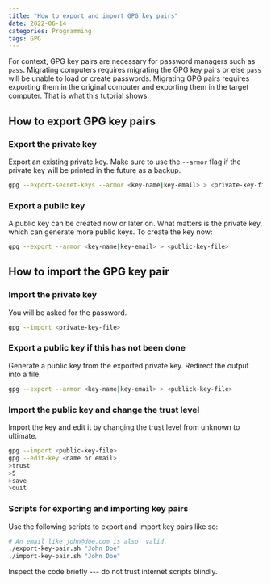 ```yaml
---
title: "How to export and import GPG key pairs"
date: 2022-06-14
categories: Programming
tags: GPG
---
```


For context, GPG key pairs are necessary for password managers such as `pass`.
Migrating computers requires migrating the GPG key pairs or else `pass` will be
unable to load or create passwords. Migrating GPG pairs requires exporting them
in the original computer and exporting them in the target computer. That is what
this tutorial shows.

## How to export GPG key pairs

### Export the private key

Export an existing private key. Make sure to use the `--armor` flag if the
private key will be printed in the future as a backup.

```bash
gpg --export-secret-keys --armor <key-name|key-email> > <private-key-file>
```

### Export a public key

A public key can be created now or later on. What matters is the private key,
which can generate more public keys. To create the key now:

```bash
gpg --export --armor <key-name|key-email> > <public-key-file>
```

## How to import the GPG key pair

### Import the private key

You will be asked for the password.

```bash
gpg --import <private-key-file>
```

### Export a public key if this has not been done

Generate a public key from the exported private key. Redirect the output into a
file.

```bash
gpg --export --armor <key-name|key-email> > <publick-key-file>
```

### Import the public key and change the trust level

Import the key and edit it by changing the trust level from unknown to ultimate.

```bash
gpg --import <public-key-file>
gpg --edit-key <name or email>
>trust
>5
>save
>quit
```

### Scripts for exporting and importing key pairs

Use the following scripts to export and import key pairs like so:

```bash
# An email like john@doe.com is also  valid.
./export-key-pair.sh "John Doe"
./import-key-pair.sh "John Doe"
```

Inspect the code briefly --- do not trust internet scripts blindly.

<script src="https://gist.github.com/Luis-Licea/b63bbd079288b6327bd119bf0bcd1277.js"></script>
